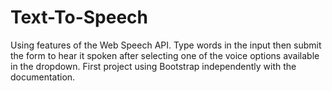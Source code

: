 # Text-To-Speech

Using features of the Web Speech API. 
Type words in the input then submit the form to hear it spoken after selecting one of the voice options available in the dropdown.
First project using Bootstrap independently with the documentation.
